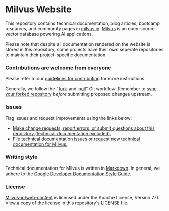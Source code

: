 # Milvus Website

This repository contains technical documentation, blog articles, bootcamp resources, and community pages in [milvus.io](https://www.milvus.io/). [Milvus](https://github.com/milvus-io/milvus) is an open-source vector database powering AI applications.

Please note that despite all documentation rendered on the website is stored in this repository, some projects have their own seperate repositories to maintain their project-specific documentation.

### Contributions are welcome from everyone

Please refer to our [guidelines for contributing](CONTRIBUTING.md) for more instructions. 

Generally, we follow the "[fork](https://docs.github.com/en/free-pro-team@latest/github/getting-started-with-github/fork-a-repo)-and-[pull](https://docs.github.com/en/free-pro-team@latest/github/collaborating-with-issues-and-pull-requests/about-pull-requests)" Git workflow. Remember to [sync your forked repository](https://docs.github.com/en/free-pro-team@latest/github/getting-started-with-github/fork-a-repo#keep-your-fork-synced) *before* submitting proposed changes upstream.

### Issues

Flag issues and request improvements using the links below:

- [Make change requests, report errors, or submit questions about this repository (technical documentation excluded).](https://github.com/milvus-io/web-content/issues/new/choose) 
- [File technical documentation issues or request new technical documentation for Milvus.](https://github.com/milvus-io/milvus-docs/issues/new/choose)

### Writing style

Technical documentation for Milvus is written in [Markdown](https://commonmark.org/help/). In general, we adhere to the [Google Developer Documentation Style Guide](https://developers.google.com/style/).

### License

[Milvus-io/web-content](https://github.com/milvus-io/web-content) is licensed under the Apache License, Version 2.0. View a copy of the license in this repository's [LICENSE file](LICENSE).

